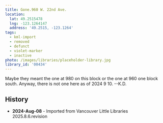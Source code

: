 ```yaml
---
title: Gone.960 W. 22nd Ave.
location:
  lat: 49.2515478
  lng: -123.1264147
  address: '49.2515, -123.1264'
tags:
  - kml-import
  - removed
  - defunct
  - violet-marker
  - inactive
photo: /images/libraries/placeholder-library.jpg
library_id: '00434'
---
```

Maybe they meant the one at 980 on this block or the one at 960 one block south.
Anyway, there is not one here as of 2024 9 10.
--K.D.

## History
- **2024-Aug-08** - Imported from Vancouver Little Libraries 2025.8.6.revision
